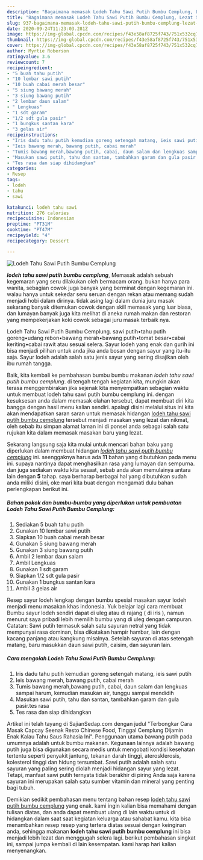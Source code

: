 ```yaml
---
description: "Bagaimana memasak Lodeh Tahu Sawi Putih Bumbu Cemplung, Lezat Sekali"
title: "Bagaimana memasak Lodeh Tahu Sawi Putih Bumbu Cemplung, Lezat Sekali"
slug: 937-bagaimana-memasak-lodeh-tahu-sawi-putih-bumbu-cemplung-lezat-sekali
date: 2020-09-24T11:23:03.281Z
image: https://img-global.cpcdn.com/recipes/f43e58af8725f743/751x532cq70/lodeh-tahu-sawi-putih-bumbu-cemplung-foto-resep-utama.jpg
thumbnail: https://img-global.cpcdn.com/recipes/f43e58af8725f743/751x532cq70/lodeh-tahu-sawi-putih-bumbu-cemplung-foto-resep-utama.jpg
cover: https://img-global.cpcdn.com/recipes/f43e58af8725f743/751x532cq70/lodeh-tahu-sawi-putih-bumbu-cemplung-foto-resep-utama.jpg
author: Myrtie Roberson
ratingvalue: 3.6
reviewcount: 7
recipeingredient:
- "5 buah tahu putih"
- "10 lembar sawi putih"
- "10 buah cabai merah besar"
- "5 siung bawang merah"
- "3 siung bawang putih"
- "2 lembar daun salam"
- " Lengkuas"
- "1 sdt garam"
- "1/2 sdt gula pasir"
- "1 bungkus santan kara"
- "3 gelas air"
recipeinstructions:
- "Iris dadu tahu putih kemudian goreng setengah matang, ieis sawi putih"
- "Ieis bawang merah, bawang putih, cabai merah"
- "Tumis bawang merah,bawang putih, cabai, daun salam dan lengkuas sampai harum, kemudian masukan air, tunggu sampai mendidih"
- "Masukan sawi putih, tahu dan santan, tambahkan garam dan gula pasir.tes rasa"
- "Tes rasa dan siap dihidangkan"
categories:
- Resep
tags:
- lodeh
- tahu
- sawi

katakunci: lodeh tahu sawi 
nutrition: 276 calories
recipecuisine: Indonesian
preptime: "PT31M"
cooktime: "PT47M"
recipeyield: "4"
recipecategory: Dessert

---
```



![Lodeh Tahu Sawi Putih Bumbu Cemplung](https://img-global.cpcdn.com/recipes/f43e58af8725f743/751x532cq70/lodeh-tahu-sawi-putih-bumbu-cemplung-foto-resep-utama.jpg)

<b><i>lodeh tahu sawi putih bumbu cemplung</i></b>, Memasak adalah sebuah kegemaran yang seru dilakukan oleh bermacam orang. bukan hanya para wanita, sebagian cowok juga banyak yang berminat dengan kegemaran ini. walau hanya untuk sekedar seru seruan dengan rekan atau memang sudah menjadi hobi dalam dirinya. tidak asing lagi dalam dunia juru masak sekarang banyak ditemukan cowok dengan skill memasak yang luar biasa, dan lumayan banyak juga kita melihat di aneka rumah makan dan restoran yang mempekerjakan koki cowok sebagai juru masak terbaik nya.

Lodeh Tahu Sawi Putih Bumbu Cemplung. sawi putih•tahu putih goreng•udang rebon•bawang merah•bawang putih•tomat besar•cabai keriting•cabai rawit atau sesuai selera. Sayur lodeh yang enak dan gurih ini bisa menjadi pilihan untuk anda jika anda bosan dengan sayur yang itu-itu saja. Sayur lodeh adalah salah satu jenis sayur yang sering disajikan oleh ibu rumah tangga.

Baik, kita kembali ke pembahasan bumbu bumbu makanan <i>lodeh tahu sawi putih bumbu cemplung</i>. di tengah tengah kegiatan kita, mungkin akan terasa menggembirakan jika sejenak kita menyempatkan sebagian waktu untuk membuat lodeh tahu sawi putih bumbu cemplung ini. dengan kesuksesan anda dalam memasak olahan tersebut, dapat membuat diri kita bangga dengan hasil menu kalian sendiri. apalagi disini melalui situs ini kita akan mendapatkan saran saran untuk memasak hidangan <u>lodeh tahu sawi putih bumbu cemplung</u> tersebut menjadi masakan yang lezat dan nikmat, oleh sebab itu simpan alamat laman ini di ponsel anda sebagai salah satu rujukan kita dalam memasak masakan baru yang lezat.


Sekarang langsung saja kita mulai untuk mencari bahan baku yang diperlukan dalam membuat hidangan <u><i>lodeh tahu sawi putih bumbu cemplung</i></u> ini. seenggaknya harus ada <b>11</b> bahan yang dibutuhkan pada menu ini. supaya nantinya dapat menghasilkan rasa yang lumayan dan sempurna. dan juga sediakan waktu kita sesaat, sebab anda akan memulainya antara lain dengan <b>5</b> tahap. saya berharap berbagai hal yang dibutuhkan sudah anda miliki disini, oke mari kita buat dengan mengamati dulu bahan perlengkapan berikut ini.

<!--inarticleads1-->

##### Bahan pokok dan bumbu-bumbu yang diperlukan untuk pembuatan Lodeh Tahu Sawi Putih Bumbu Cemplung:

1. Sediakan 5 buah tahu putih
1. Gunakan 10 lembar sawi putih
1. Siapkan 10 buah cabai merah besar
1. Gunakan 5 siung bawang merah
1. Gunakan 3 siung bawang putih
1. Ambil 2 lembar daun salam
1. Ambil  Lengkuas
1. Gunakan 1 sdt garam
1. Siapkan 1/2 sdt gula pasir
1. Gunakan 1 bungkus santan kara
1. Ambil 3 gelas air


Resep sayur lodeh lengkap dengan bumbu spesial masakan sayur lodeh menjadi menu masakan khas indonesia. Yuk belajar lagi cara membuat Bumbu sayur lodeh sendiri dapat di uleg atau di rajang ( di iris ), namun menurut saya pribadi lebih memilih bumbu yang di uleg dengan campuran. Catatan: Sawi putih termasuk salah satu sayuran netral yang tidak mempunyai rasa dominan, bisa dikatakan hampir hambar, lain dengan kacang panjang atau kangkung misalnya. Setelah sayuran di atas setengah matang, baru masukkan daun sawi putih, caisim, dan sayuran lain. 

<!--inarticleads2-->

##### Cara mengolah Lodeh Tahu Sawi Putih Bumbu Cemplung:

1. Iris dadu tahu putih kemudian goreng setengah matang, ieis sawi putih
1. Ieis bawang merah, bawang putih, cabai merah
1. Tumis bawang merah,bawang putih, cabai, daun salam dan lengkuas sampai harum, kemudian masukan air, tunggu sampai mendidih
1. Masukan sawi putih, tahu dan santan, tambahkan garam dan gula pasir.tes rasa
1. Tes rasa dan siap dihidangkan


Artikel ini telah tayang di SajianSedap.com dengan judul &#34;Terbongkar Cara Masak Capcay Seenak Resto Chinese Food, Tinggal Cemplung Dijamin Enak Kalau Tahu Saus Rahasia Ini&#34;. Penggunaan utama bawang putih pada umumnya adalah untuk bumbu makanan. Kegunaan lainnya adalah bawang putih juga bisa digunakan secara medis untuk mengobati kondisi kesehatan tertentu seperti penyakit jantung, tekanan darah tinggi, aterosklerosis, kolesterol tinggi dan hidung tersumbat. Sawi putih adalah salah satu sayuran yang paling sering diolah menjadi hidangan sayur yang lezat. Tetapi, manfaat sawi putih ternyata tidak berakhir di piring Anda saja karena sayuran ini merupakan salah satu sumber vitamin dan mineral yang penting bagi tubuh. 

Demikian sedikit pembahasan menu tentang bahan resep <u>lodeh tahu sawi putih bumbu cemplung</u> yang enak. kami ingin kalian bisa memahami dengan tulisan diatas, dan anda dapat membuat ulang di lain waktu untuk di hidangkan dalam saat saat kegiatan keluarga atau sahabat kamu. kita bisa menambahkan resep resep yang tertera diatas sesuai dengan keinginan anda, sehingga makanan <b>lodeh tahu sawi putih bumbu cemplung</b> ini bisa menjadi lebih lezat dan menggugah selera lagi. berikut pembahasan singkat ini, sampai jumpa kembali di lain kesempatan. kami harap hari kalian menyenangkan.
